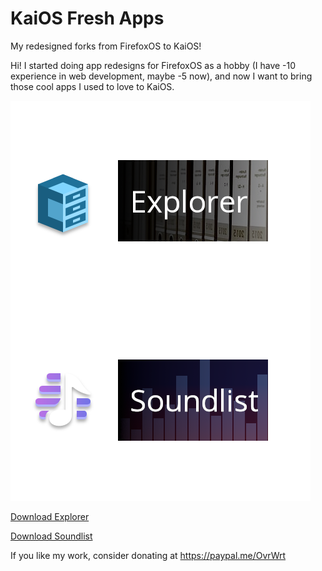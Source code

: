 # KaiOS Fresh Apps
My redesigned forks from FirefoxOS to KaiOS!

Hi! I started doing app redesigns for FirefoxOS as a hobby (I have -10 experience in web development, maybe -5 now), and now I want to bring those cool apps I used to love to KaiOS.

![Fresh Apps](https://raw.githubusercontent.com/FabianOvrWrt/kaios-freshapps/master/Fresh%20Apps.png)

[Download Explorer](https://github.com/FabianOvrWrt/kaios-freshapps/raw/master/Explorer.zip)

[Download Soundlist](https://github.com/FabianOvrWrt/kaios-freshapps/raw/master/Soundlist.zip)

If you like my work, consider donating at https://paypal.me/OvrWrt
